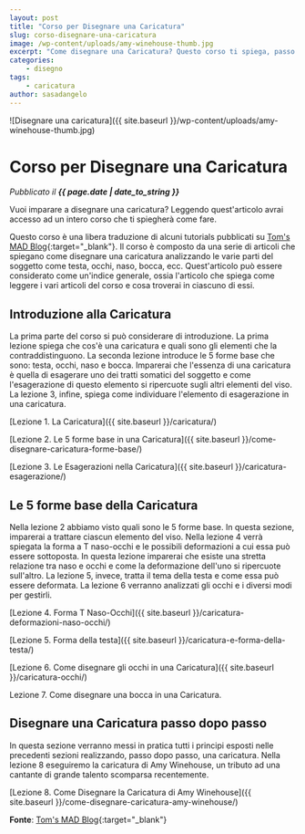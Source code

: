 ```yaml
---
layout: post
title: "Corso per Disegnare una Caricatura"
slug: corso-disegnare-una-caricatura
image: /wp-content/uploads/amy-winehouse-thumb.jpg
excerpt: "Come disegnare una Caricatura? Questo corso ti spiega, passo dopo passo, come disegnare una caricatura dall'inizio alla fine."
categories:
    - disegno
tags:
    - caricatura
author: sasadangelo
---
```


![Disegnare una caricatura]({{ site.baseurl }}/wp-content/uploads/amy-winehouse-thumb.jpg)  

# Corso per Disegnare una Caricatura
_Pubblicato il **{{ page.date | date_to_string }}**_

Vuoi imparare a disegnare una caricatura? Leggendo quest'articolo avrai accesso ad un intero corso che ti spiegherà come fare.

Questo corso è una libera traduzione di alcuni tutorials pubblicati su [Tom's MAD Blog](https://www.tomrichmond.com/category/tutorials/){:target="_blank"}. Il corso è composto da una serie di articoli che spiegano come disegnare una caricatura analizzando le varie parti del soggetto come testa, occhi, naso, bocca, ecc. Quest'articolo può essere considerato come un'indice generale, ossia l'articolo che spiega come leggere i vari articoli del corso e cosa troverai in ciascuno di essi.

## Introduzione alla Caricatura

La prima parte del corso si può considerare di introduzione. La prima lezione spiega che cos'è una caricatura e quali sono gli elementi che la contraddistinguono. La seconda lezione introduce le 5 forme base che sono: testa, occhi, naso e bocca. Imparerai che l'essenza di una caricatura è quella di esagerare uno dei tratti somatici del soggetto e come l'esagerazione di questo elemento si ripercuote sugli altri elementi del viso. La lezione 3, infine, spiega come individuare l'elemento di esagerazione in una caricatura.

[Lezione 1. La Caricatura]({{ site.baseurl }}/caricatura/)

[Lezione 2. Le 5 forme base in una Caricatura]({{ site.baseurl }}/come-disegnare-caricatura-forme-base/)

[Lezione 3. Le Esagerazioni nella Caricatura]({{ site.baseurl }}/caricatura-esagerazione/)

## Le 5 forme base della Caricatura

Nella lezione 2 abbiamo visto quali sono le 5 forme base. In questa sezione, imparerai a trattare ciascun elemento del viso. Nella lezione 4 verrà spiegata la forma a T naso-occhi e le possibili deformazioni a cui essa può essere sottoposta. In questa lezione imparerai che esiste una stretta relazione tra naso e occhi e come la deformazione dell'uno si ripercuote sull'altro. La lezione 5, invece, tratta il tema della testa e come essa può essere deformata. La lezione 6 verranno analizzati gli occhi e i diversi modi per gestirli.

[Lezione 4. Forma T Naso-Occhi]({{ site.baseurl }}/caricatura-deformazioni-naso-occhi/)

[Lezione 5. Forma della testa]({{ site.baseurl }}/caricatura-e-forma-della-testa/)

[Lezione 6. Come disegnare gli occhi in una Caricatura]({{ site.baseurl }}/caricatura-occhi/)

Lezione 7. Come disegnare una bocca in una Caricatura.

## Disegnare una Caricatura passo dopo passo

In questa sezione verranno messi in pratica tutti i principi esposti nelle precedenti sezioni realizzando, passo dopo passo, una caricatura. Nella lezione 8 eseguiremo la caricatura di Amy Winehouse, un tributo ad una cantante di grande talento scomparsa recentemente.

[Lezione 8. Come Disegnare la Caricatura di Amy Winehouse]({{ site.baseurl }}/come-disegnare-caricatura-amy-winehouse/)

**Fonte**: [Tom's MAD Blog](https://www.tomrichmond.com/category/tutorials/){:target="_blank"}
